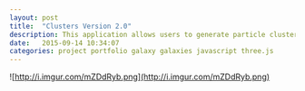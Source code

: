 ```yaml
---
layout: post
title:  "Clusters Version 2.0"
description: This application allows users to generate particle clusters of many different colors, shapes, and sizes.
date:   2015-09-14 10:34:07
categories: project portfolio galaxy galaxies javascript three.js
---
```



![http://i.imgur.com/mZDdRyb.png](http://i.imgur.com/mZDdRyb.png)
